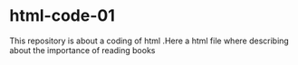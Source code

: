 # html-code-01
This repository is about a coding of html .Here a html file where describing about the importance of reading books
